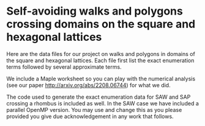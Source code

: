 # Self-avoiding walks and polygons crossing domains on the square and hexagonal lattices
Here are the data files for our project on walks and polygons in domains of the square and hexagonal lattices. 
Each file first list the exact enumeration terms followed by several approximate terms. 

We include a Maple worksheet so you can play with the numerical analysis (see our paper http://arxiv.org/abs/2208.06744) for what we did.

The code used to generate the exact enumeration data for SAW and SAP crossing a rhombus is included as well. In the SAW case we have included a parallel OpenMP version. You may use and change this as you please provided you give due acknowledgement in any work that follows.
